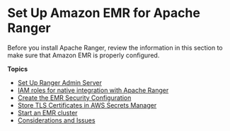 # Set Up Amazon EMR for Apache Ranger<a name="emr-ranger-begin"></a>

Before you install Apache Ranger, review the information in this section to make sure that Amazon EMR is properly configured\.

**Topics**
+ [Set Up Ranger Admin Server](emr-ranger-admin.md)
+ [IAM roles for native integration with Apache Ranger](emr-ranger-iam.md)
+ [Create the EMR Security Configuration](emr-ranger-security-config.md)
+ [Store TLS Certificates in AWS Secrets Manager](emr-ranger-tls-certificates.md)
+ [Start an EMR cluster](emr-ranger-start-emr-cluster.md)
+ [Considerations and Issues](emr-ranger-security-considerations.md)